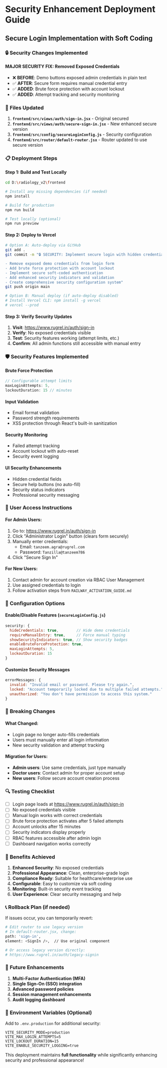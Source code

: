 # Security Enhancement Deployment Guide
## Secure Login Implementation with Soft Coding

### 🔒 **Security Changes Implemented**

#### **MAJOR SECURITY FIX**: Removed Exposed Credentials
- ❌ **BEFORE**: Demo buttons exposed admin credentials in plain text
- ✅ **AFTER**: Secure form requires manual credential entry
- ✅ **ADDED**: Brute force protection with account lockout
- ✅ **ADDED**: Attempt tracking and security monitoring

### 🚀 **Files Updated**

1. **`frontend/src/views/auth/sign-in.jsx`** - Original secured
2. **`frontend/src/views/auth/secure-sign-in.jsx`** - New enhanced secure version
3. **`frontend/src/config/secureLoginConfig.js`** - Security configuration
4. **`frontend/src/router/default-router.jsx`** - Router updated to use secure version

### 📋 **Deployment Steps**

#### Step 1: Build and Test Locally
```bash
cd D:\radiology_v2\frontend

# Install any missing dependencies (if needed)
npm install

# Build for production
npm run build

# Test locally (optional)
npm run preview
```

#### Step 2: Deploy to Vercel
```bash
# Option A: Auto-deploy via GitHub
git add .
git commit -m "🔒 SECURITY: Implement secure login with hidden credentials

- Remove exposed demo credentials from login form
- Add brute force protection with account lockout
- Implement secure soft-coded authentication
- Add enhanced security indicators and validation
- Create comprehensive security configuration system"
git push origin main

# Option B: Manual deploy (if auto-deploy disabled)
# Install Vercel CLI: npm install -g vercel
# vercel --prod
```

#### Step 3: Verify Security Updates
1. **Visit**: https://www.rugrel.in/auth/sign-in
2. **Verify**: No exposed credentials visible
3. **Test**: Security features working (attempt limits, etc.)
4. **Confirm**: All admin functions still accessible with manual entry

### 🛡️ **Security Features Implemented**

#### **Brute Force Protection**
```javascript
// Configurable attempt limits
maxLoginAttempts: 5,
lockoutDuration: 15 // minutes
```

#### **Input Validation**
- Email format validation
- Password strength requirements
- XSS protection through React's built-in sanitization

#### **Security Monitoring**
- Failed attempt tracking
- Account lockout with auto-reset
- Security event logging

#### **UI Security Enhancements**
- Hidden credential fields
- Secure help buttons (no auto-fill)
- Security status indicators
- Professional security messaging

### 🎯 **User Access Instructions** 

#### **For Admin Users:**
1. Go to: https://www.rugrel.in/auth/sign-in
2. Click "Administrator Login" button (clears form securely)
3. Manually enter credentials:
   - Email: `tanzeem.agra@rugrel.com`
   - Password: `Tanzilla@tanzeem786`
4. Click "Secure Sign In"

#### **For New Users:**
1. Contact admin for account creation via RBAC User Management
2. Use assigned credentials to login
3. Follow activation steps from `RAILWAY_ACTIVATION_GUIDE.md`

### 🔧 **Configuration Options**

#### **Enable/Disable Features** (`secureLoginConfig.js`)
```javascript
security: {
  hideCredentials: true,        // Hide demo credentials
  requireManualEntry: true,     // Force manual typing
  showSecurityIndicators: true, // Show security badges
  enableBruteForceProtection: true,
  maxLoginAttempts: 5,
  lockoutDuration: 15
}
```

#### **Customize Security Messages**
```javascript
errorMessages: {
  invalid: "Invalid email or password. Please try again.",
  locked: "Account temporarily locked due to multiple failed attempts.",
  unauthorized: "You don't have permission to access this system."
}
```

### 🚨 **Breaking Changes**

#### **What Changed:**
- Login page no longer auto-fills credentials
- Users must manually enter all login information
- New security validation and attempt tracking

#### **Migration for Users:**
- **Admin users**: Use same credentials, just type manually
- **Doctor users**: Contact admin for proper account setup
- **New users**: Follow secure account creation process

### 🔍 **Testing Checklist**

- [ ] Login page loads at https://www.rugrel.in/auth/sign-in
- [ ] No exposed credentials visible
- [ ] Manual login works with correct credentials
- [ ] Brute force protection activates after 5 failed attempts
- [ ] Account unlocks after 15 minutes
- [ ] Security indicators display properly
- [ ] RBAC features accessible after admin login
- [ ] Dashboard navigation works correctly

### 🎉 **Benefits Achieved**

1. **Enhanced Security**: No exposed credentials
2. **Professional Appearance**: Clean, enterprise-grade login
3. **Compliance Ready**: Suitable for healthcare/enterprise use
4. **Configurable**: Easy to customize via soft coding
5. **Monitoring**: Built-in security event tracking
6. **User Experience**: Clear security messaging and help

### 📞 **Rollback Plan** (if needed)

If issues occur, you can temporarily revert:

```bash
# Edit router to use legacy version
# In default-router.jsx, change:
path: 'sign-in',
element: <SignIn />,  // Use original component

# Or access legacy version directly:
# https://www.rugrel.in/auth/legacy-signin
```

### 🔮 **Future Enhancements**

1. **Multi-Factor Authentication (MFA)**
2. **Single Sign-On (SSO) integration**
3. **Advanced password policies**
4. **Session management enhancements**
5. **Audit logging dashboard**

### 📝 **Environment Variables** (Optional)

Add to `.env.production` for additional security:
```env
VITE_SECURITY_MODE=production
VITE_MAX_LOGIN_ATTEMPTS=5
VITE_LOCKOUT_DURATION=15
VITE_ENABLE_SECURITY_LOGGING=true
```

This deployment maintains **full functionality** while significantly enhancing security and professional appearance!